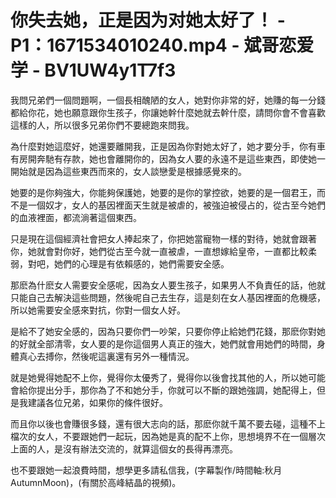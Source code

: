 # 你失去她，正是因为对她太好了！ - P1：1671534010240.mp4 - 斌哥恋爱学 - BV1UW4y1T7f3

我問兄弟們一個問題啊，一個長相醜陋的女人，她對你非常的好，她賺的每一分錢都給你花，她也願意跟你生孩子，你讓她幹什麼她就去幹什麼，請問你會不會喜歡這樣的人，所以很多兄弟你們不要總跑來問我。

為什麼對她這麼好，她還要離開我，正是因為你對她太好了，她才要分手，你有車有房開奔馳有存款，她也會離開你的，因為女人要的永遠不是這些東西，即使她一開始就是因為這些東西而來的，女人談戀愛是根據感覺來的。

她要的是你夠強大，你能夠保護她，她要的是你的掌控欲，她要的是一個君王，而不是一個奴才，女人的基因裡面天生就是被虐的，被強迫被侵占的，從古至今她們的血液裡面，都流淌著這個東西。

只是現在這個經濟社會把女人捧起來了，你把她當寵物一樣的對待，她就會跟著你，她就會對你好，她們從古至今就一直被虐，一直想嫁給皇帝，一直都比較柔弱，對吧，她們的心理是有依賴感的，她們需要安全感。

那麽為什麽女人需要安全感呢，因為女人要生孩子，如果男人不負責任的話，他就只能自己去解決這些問題，然後呢自己去生存，這是刻在女人基因裡面的危機感，所以她需要安全感來對抗，你對一個女人好。

是給不了她安全感的，因為只要你們一吵架，只要你停止給她們花錢，那麽你對她的好就全部清零，女人要的是你這個男人真正的強大，她們就會用她們的時間，身體真心去搏你，然後呢這裏還有另外一種情況。

就是她覺得她配不上你，覺得你太優秀了，覺得你以後會找其他的人，所以她可能會給你提出分手，那你為了不和她分手，你就可以不斷的跟她強調，她配得上，但是我建議各位兄弟，如果你的條件很好。

而且你以後也會賺很多錢，還有很大志向的話，那麽你就千萬不要去碰，這種不上檔次的女人，不要跟她們一起玩，因為她是真的配不上你，思想境界不在一個層次上面的人，是沒有辦法交流的，就算這個女的長得再漂亮。

也不要跟她一起浪費時間，想學更多請私信我，(字幕製作/時間軸:秋月AutumnMoon)，(有關於高峰結晶的視頻)。